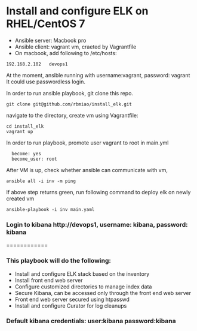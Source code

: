
# Install and configure ELK on RHEL/CentOS 7

- Ansible server: Macbook pro
- Ansible client: vagrant vm, craeted by Vagrantfile
- On macbook, add following to /etc/hosts:
```
192.168.2.102	devops1
```

 At the moment, ansible running with username:vagrant, password: vagrant
 It could use passwordless login.

 In order to run ansible playbook, git clone this repo.
```
git clone git@github.com/rbmiao/install_elk.git
```

 navigate to the directory, create vm using Vagrantfile:
```
cd install_elk
vagrant up
```

 In order to run playbook, promote user vagrant to root in main.yml
```
  become: yes
  become_user: root
```

 After VM is up, check whether ansible can communicate with vm,
```
ansible all -i inv -m ping
```
If above step returns green, run following command to deploy elk on newly created vm
```
ansible-playbook -i inv main.yaml
```

### Login to kibana http://devops1, username: kibana, password: kibana



============


### This playbook will do the following:
* Install and configure ELK stack based on the inventory
* Install front end web server
* Configure customized directories to manage index data
* Secure Kibana, can be accessed only through the front end web server
* Front end web server secured using htpasswd
* Install and configure Curator for log cleanups

### Default kibana credentials: user:kibana password:kibana
